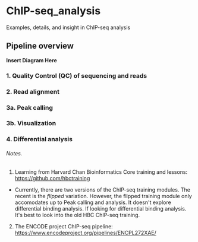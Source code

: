 # ChIP-seq_analysis
Examples, details, and insight in ChIP-seq analysis 
## Pipeline overview

**Insert Diagram Here**

### 1. Quality Control (QC) of sequencing and reads


### 2. Read alignment
### 3a. Peak calling
### 3b. Visualization
### 4. Differential analysis

###### Notes.
1. Learning from Harvard Chan Bioinformatics Core training and lessons: https://github.com/hbctraining
  * Currently, there are two versions of the ChIP-seq training modules. The recent is the *flipped* variation. However, the flipped training module only accomodates up to Peak calling and analysis. It doesn't explore differential binding analysis. If looking for differential binding analysis. It's best to look into the old HBC ChIP-seq training.
2. The ENCODE project ChIP-seq pipeline: https://www.encodeproject.org/pipelines/ENCPL272XAE/
